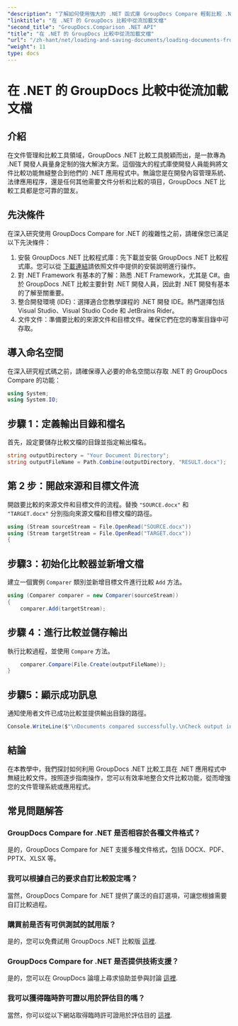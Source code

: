 ```yaml
---
"description": "了解如何使用強大的 .NET 函式庫 GroupDocs Compare 輕鬆比較 .NET 應用程式中的文件。"
"linktitle": "在 .NET 的 GroupDocs 比較中從流加載文檔"
"second_title": "GroupDocs.Comparison .NET API"
"title": "在 .NET 的 GroupDocs 比較中從流加載文檔"
"url": "/zh-hant/net/loading-and-saving-documents/loading-documents-from-stream/"
"weight": 11
type: docs
---
```

# 在 .NET 的 GroupDocs 比較中從流加載文檔

## 介紹
在文件管理和比較工具領域，GroupDocs .NET 比較工具脫穎而出，是一款專為 .NET 開發人員量身定制的強大解決方案。這個強大的程式庫使開發人員能夠將文件比較功能無縫整合到他們的 .NET 應用程式中。無論您是在開發內容管理系統、法律應用程序，還是任何其他需要文件分析和比較的項目，GroupDocs .NET 比較工具都是您可靠的盟友。
## 先決條件
在深入研究使用 GroupDocs Compare for .NET 的複雜性之前，請確保您已滿足以下先決條件：
1. 安裝 GroupDocs .NET 比較程式庫：先下載並安裝 GroupDocs .NET 比較程式庫。您可以從 [下載連結](https://releases.groupdocs.com/comparison/net/)請依照文件中提供的安裝說明進行操作。
2. 對 .NET Framework 有基本的了解：熟悉 .NET Framework，尤其是 C#。由於 GroupDocs .NET 比較主要針對 .NET 開發人員，因此對 .NET 開發有基本的了解至關重要。
3. 整合開發環境 (IDE)：選擇適合您教學課程的 .NET 開發 IDE。熱門選擇包括 Visual Studio、Visual Studio Code 和 JetBrains Rider。
4. 文件文件：準備要比較的來源文件和目標文件。確保它們在您的專案目錄中可存取。

## 導入命名空間
在深入研究程式碼之前，請確保導入必要的命名空間以存取 .NET 的 GroupDocs Compare 的功能：
```csharp
using System;
using System.IO;
```
## 步驟 1：定義輸出目錄和檔名
首先，設定要儲存比較文檔的目錄並指定輸出檔名。
```csharp
string outputDirectory = "Your Document Directory";
string outputFileName = Path.Combine(outputDirectory, "RESULT.docx");
```
## 第 2 步：開啟來源和目標文件流
開啟要比較的來源文件和目標文件的流程。替換 `"SOURCE.docx"` 和 `"TARGET.docx"` 分別指向來源文檔和目標文檔的路徑。
```csharp
using (Stream sourceStream = File.OpenRead("SOURCE.docx"))
using (Stream targetStream = File.OpenRead("TARGET.docx"))
{
```
## 步驟3：初始化比較器並新增文檔
建立一個實例 `Comparer` 類別並新增目標文件進行比較 `Add` 方法。
```csharp
using (Comparer comparer = new Comparer(sourceStream))
{
    comparer.Add(targetStream);
```
## 步驟 4：進行比較並儲存輸出
執行比較過程，並使用 `Compare` 方法。
```csharp
    comparer.Compare(File.Create(outputFileName));
}
```
## 步驟5：顯示成功訊息
通知使用者文件已成功比較並提供輸出目錄的路徑。
```csharp
Console.WriteLine($"\nDocuments compared successfully.\nCheck output in {outputDirectory}.");
```

## 結論
在本教學中，我們探討如何利用 GroupDocs .NET 比較工具在 .NET 應用程式中無縫比較文件。按照逐步指南操作，您可以有效率地整合文件比較功能，從而增強您的文件管理系統或應用程式。
## 常見問題解答
### GroupDocs Compare for .NET 是否相容於各種文件格式？
是的，GroupDocs Compare for .NET 支援多種文件格式，包括 DOCX、PDF、PPTX、XLSX 等。
### 我可以根據自己的要求自訂比較設定嗎？
當然，GroupDocs Compare for .NET 提供了廣泛的自訂選項，可讓您根據需要自訂比較過程。
### 購買前是否有可供測試的試用版？
是的，您可以免費試用 GroupDocs .NET 比較版 [這裡](https://releases。groupdocs.com/).
### GroupDocs Compare for .NET 是否提供技術支援？
是的，您可以在 GroupDocs 論壇上尋求協助並參與討論 [這裡](https://forum。groupdocs.com/c/comparison/12).
### 我可以獲得臨時許可證以用於評估目的嗎？
當然，你可以從以下網站取得臨時許可證用於評估目的 [這裡](https://purchase。groupdocs.com/temporary-license/).